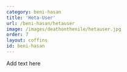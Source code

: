 ```yaml
---
category: beni-hasan
title: 'Heta-User'
url: /beni-hasan/hetauser
image: /images/deathonthenile/hetauser.jpg
order: 7
layout: coffins
id: beni-hasan
---
```


Add text here
